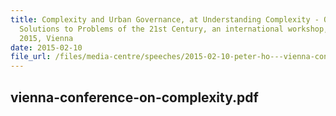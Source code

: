 ```yaml
---
title: Complexity and Urban Governance, at Understanding Complexity - Offering
  Solutions to Problems of the 21st Century, an international workshop, 10 Feb
  2015, Vienna
date: 2015-02-10
file_url: /files/media-centre/speeches/2015-02-10-peter-ho---vienna-conference-on-complexity.pdf
---
```


vienna-conference-on-complexity.pdf
---


